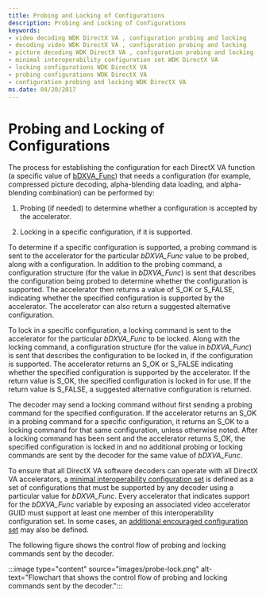 ```yaml
---
title: Probing and Locking of Configurations
description: Probing and Locking of Configurations
keywords:
- video decoding WDK DirectX VA , configuration probing and locking
- decoding video WDK DirectX VA , configuration probing and locking
- picture decoding WDK DirectX VA , configuration probing and locking
- minimal interoperability configuration set WDK DirectX VA
- locking configurations WDK DirectX VA
- probing configurations WDK DirectX VA
- configuration probing and locking WDK DirectX VA
ms.date: 04/20/2017
---
```


# Probing and Locking of Configurations

The process for establishing the configuration for each DirectX VA function (a specific value of [bDXVA_Func](bdxva-func-variable.md)) that needs a configuration (for example, compressed picture decoding, alpha-blending data loading, and alpha-blending combination) can be performed by:

1. Probing (if needed) to determine whether a configuration is accepted by the accelerator.

2. Locking in a specific configuration, if it is supported.

To determine if a specific configuration is supported, a probing command is sent to the accelerator for the particular *bDXVA_Func* value to be probed, along with a configuration. In addition to the probing command, a configuration structure (for the value in *bDXVA_Func*) is sent that describes the configuration being probed to determine whether the configuration is supported. The accelerator then returns a value of S_OK or S_FALSE, indicating whether the specified configuration is supported by the accelerator. The accelerator can also return a suggested alternative configuration.

To lock in a specific configuration, a locking command is sent to the accelerator for the particular *bDXVA_Func* to be locked. Along with the locking command, a configuration structure (for the value in *bDXVA_Func*) is sent that describes the configuration to be locked in, if the configuration is supported. The accelerator returns an S_OK or S_FALSE indicating whether the specified configuration is supported by the accelerator. If the return value is S_OK, the specified configuration is locked in for use. If the return value is S_FALSE, a suggested alternative configuration is returned.

The decoder may send a locking command without first sending a probing command for the specified configuration. If the accelerator returns an S_OK in a probing command for a specific configuration, it returns an S_OK to a locking command for that same configuration, unless otherwise noted. After a locking command has been sent and the accelerator returns S_OK, the specified configuration is locked in and no additional probing or locking commands are sent by the decoder for the same value of *bDXVA_Func*.

To ensure that all DirectX VA software decoders can operate with all DirectX VA accelerators, a [minimal interoperability configuration set](minimal-interoperability-configuration-sets.md) is defined as a set of configurations that must be supported by any decoder using a particular value for *bDXVA_Func*. Every accelerator that indicates support for the *bDXVA_Func* variable by exposing an associated video accelerator GUID must support at least one member of this interoperability configuration set. In some cases, an [additional encouraged configuration set](additional-encouraged-configuration-set.md) may also be defined.

The following figure shows the control flow of probing and locking commands sent by the decoder.

:::image type="content" source="images/probe-lock.png" alt-text="Flowchart that shows the control flow of probing and locking commands sent by the decoder.":::
